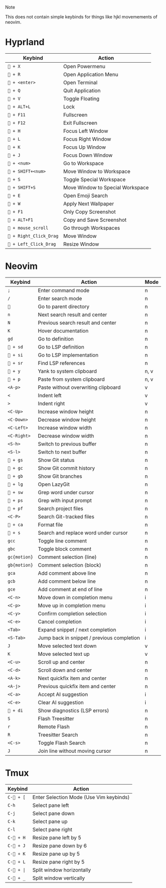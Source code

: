 >[!NOTE]
>This does not contain simple keybinds for things like hjkl movemements of neovim.

# Hyprland
|Keybind|Action|
|-------|------|
|` + X`|Open Powermenu|
|` + R`|Open Application Menu|
|` + <enter>`|Open Terminal|
|` + Q`|Quit Application|
|` + V`|Toggle Floating|
|` + ALT+L`|Lock|
|` + F11`|Fullscreen|
|` + F12`|Exit Fullscreen|
|` + H`|Focus Left Window|
|` + L`|Focus Right Window|
|` + K`|Focus Up Window|
|` + J`|Focus Down Window|
|` + <num>`|Go to Workspace <num>|
|` + SHIFT+<num>`|Move Window to Workspace|
|` + S`|Toggle Special Workspace|
|` + SHIFT+S`|Move Window to Special Workspace|
|` + E`|Open Emoji Search|
|` + W`|Apply Next Wallpaper|
|` + F1`|Only Copy Screenshot|
|` + ALT+F1`|Copy and Save Screenshot|
|` + mouse_scroll`|Go through Workspaces|
|` + Right_Click_Drag`|Move Window|
|` + Left_Click_Drag`|Resize Window|

# Neovim
| Keybind         | Action                               | Mode  |
|---------------|--------------------------------|------|
| `;`         | Enter command mode             | n |
| `/`         | Enter search mode              | n |
|`󰁮`      | Go to parent directory| n |
| `n`         | Next search result and center  | n |
| `N`         | Previous search result and center | n |
| `K`         | Hover documentation           | n |
| `gd`        | Go to definition               | n |
| `󱁐 + sd` | Go to LSP definition          | n |
| `󱁐 + si` | Go to LSP implementation      | n |
| `󱁐 + sr` | Find LSP references           | n |
| `󱁐 + y` | Yank to system clipboard       | n, v |
| `󱁐 + p` | Paste from system clipboard    | n, v |
| `<A-p>`     | Paste without overwriting clipboard | v |
| `<`         | Indent left                    | v |
| `>`         | Indent right                   | v |
| `<C-Up>`    | Increase window height         | n |
| `<C-Down>`  | Decrease window height         | n |
| `<C-Left>`  | Increase window width          | n |
| `<C-Right>` | Decrease window width          | n |
| `<S-h>`     | Switch to previous buffer      | n |
| `<S-l>`     | Switch to next buffer          | n |
| `󱁐 + gs` | Show Git status               | n |
| `󱁐 + gc` | Show Git commit history       | n |
| `󱁐 + gb` | Show Git branches             | n |
| `󱁐 + lg` | Open LazyGit                   | n |
| `󱁐 + sw` | Grep word under cursor        | n |
| `󱁐 + ps` | Grep with input prompt        | n |
| `󱁐 + pf` | Search project files          | n |
| `<C-P>`     | Search Git-tracked files       | n |
| `󱁐 + ca` | Format file                   | n |
| `󱁐 + s` | Search and replace word under cursor | n |
| `gcc`       | Toggle line comment            | n |
| `gbc`       | Toggle block comment           | n |
| `gc{motion}` | Comment selection (line)      | n |
| `gb{motion}` | Comment selection (block)     | n |
| `gca`       | Add comment above line         | n |
| `gcb`       | Add comment below line         | n |
| `gce`       | Add comment at end of line     | n |
| `<C-n>`     | Move down in completion menu   | i |
| `<C-p>`     | Move up in completion menu     | i |
| `<C-y>`     | Confirm completion selection   | i |
| `<C-e>`     | Cancel completion              | i |
| `<Tab>`     | Expand snippet / next completion | i |
| `<S-Tab>`   | Jump back in snippet / previous completion | i |
| `J`         | Move selected text down        | v |
| `K`         | Move selected text up          | v |
| `<C-u>`     | Scroll up and center           | n |
| `<C-d>`     | Scroll down and center         | n |
| `<A-k>`     | Next quickfix item and center  | n |
| `<A-j>`     | Previous quickfix item and center | n |
| `<C-a>`     | Accept AI suggestion           | i |
| `<C-e>`     | Clear AI suggestion            | i |
| `󱁐 + di` | Show diagnostics (LSP errors) | n |
| `S`         | Flash Treesitter               | n |
| `r`         | Remote Flash                   | n |
| `R`         | Treesitter Search              | n |
| `<C-s>`     | Toggle Flash Search            | n |
| `J`         | Join line without moving cursor | n |

# Tmux
| Keybind     | Action                                     |
|-------------|--------------------------------------------|
| `C-󱁐 + [`   | Enter Selection Mode (Use Vim keybinds)    |
| `C-h`       | Select pane left                           |
| `C-j`       | Select pane down                           |
| `C-k`       | Select pane up                             |
| `C-l`       | Select pane right                          |
| `C-󱁐 + H`   | Resize pane left by 5                      |
| `C-󱁐 + J`   | Resize pane down by 6                      |
| `C-󱁐 + K`   | Resize pane up by 5                        |
| `C-󱁐 + L`   | Resize pane right by 5                     |
| `C-󱁐 + \|`   | Split window horizontally                  |
| `C-󱁐 + _`   | Split window vertically                    |

